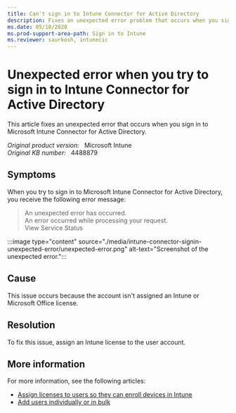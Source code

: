 ```yaml
---
title: Can't sign in to Intune Connector for Active Directory
description: Fixes an unexpected error problem that occurs when you sign in to Intune Connector for Active Directory.
ms.date: 05/18/2020
ms.prod-support-area-path: Sign in to Intune
ms.reviewer: saurkosh, intunecic
---
```

# Unexpected error when you try to sign in to Intune Connector for Active Directory

This article fixes an unexpected error that occurs when you sign in to Microsoft Intune Connector for Active Directory.

_Original product version:_ &nbsp; Microsoft Intune  
_Original KB number:_ &nbsp; 4488879

## Symptoms

When you try to sign in to Microsoft Intune Connector for Active Directory, you receive the following error message:

> An unexpected error has occurred.  
> An error occurred while processing your request.  
> View Service Status

:::image type="content" source="./media/intune-connector-signin-unexpected-error/unexpected-error.png" alt-text="Screenshot of the unexpected error.":::

## Cause

This issue occurs because the account isn't assigned an Intune or Microsoft Office license.

## Resolution

To fix this issue, assign an Intune license to the user account.

## More information

For more information, see the following articles:

- [Assign licenses to users so they can enroll devices in Intune](/mem/intune/fundamentals/licenses-assign)
- [Add users individually or in bulk](/microsoft-365/admin/add-users/add-users?view=o365-worldwide)
